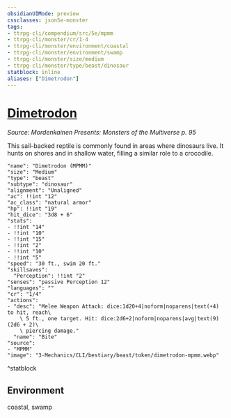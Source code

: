 ```yaml
---
obsidianUIMode: preview
cssclasses: json5e-monster
tags:
- ttrpg-cli/compendium/src/5e/mpmm
- ttrpg-cli/monster/cr/1-4
- ttrpg-cli/monster/environment/coastal
- ttrpg-cli/monster/environment/swamp
- ttrpg-cli/monster/size/medium
- ttrpg-cli/monster/type/beast/dinosaur
statblock: inline
aliases: ["Dimetrodon"]
---
```

# [Dimetrodon](3-Mechanics\CLI\bestiary\beast/dimetrodon-mpmm.md)
*Source: Mordenkainen Presents: Monsters of the Multiverse p. 95*  

This sail-backed reptile is commonly found in areas where dinosaurs live. It hunts on shores and in shallow water, filling a similar role to a crocodile.

```statblock
"name": "Dimetrodon (MPMM)"
"size": "Medium"
"type": "beast"
"subtype": "dinosaur"
"alignment": "Unaligned"
"ac": !!int "12"
"ac_class": "natural armor"
"hp": !!int "19"
"hit_dice": "3d8 + 6"
"stats":
- !!int "14"
- !!int "10"
- !!int "15"
- !!int "2"
- !!int "10"
- !!int "5"
"speed": "30 ft., swim 20 ft."
"skillsaves":
  "Perception": !!int "2"
"senses": "passive Perception 12"
"languages": ""
"cr": "1/4"
"actions":
- "desc": "Melee Weapon Attack: dice:1d20+4|noform|noparens|text(+4) to hit, reach\
    \ 5 ft., one target. Hit: dice:2d6+2|noform|noparens|avg|text(9) (2d6 + 2)\
    \ piercing damage."
  "name": "Bite"
"source":
- "MPMM"
"image": "3-Mechanics/CLI/bestiary/beast/token/dimetrodon-mpmm.webp"
```
^statblock

## Environment

coastal, swamp